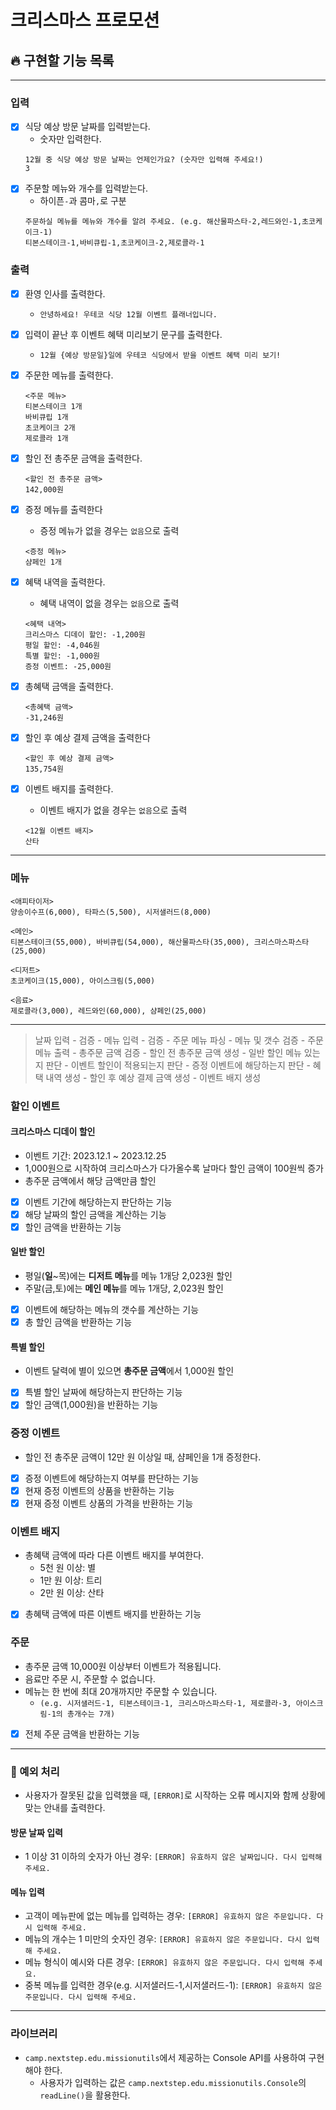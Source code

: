 # 크리스마스 프로모션

## 🔥 구현할 기능 목록

---

### 입력
- [x] 식당 예상 방문 날짜를 입력받는다.
    - 숫자만 입력한다.
    ```
    12월 중 식당 예상 방문 날짜는 언제인가요? (숫자만 입력해 주세요!)
    3
    ```
- [x] 주문할 메뉴와 개수를 입력받는다.
    - 하이픈`-`과 콤마`,`로 구분
    ```
    주문하실 메뉴를 메뉴와 개수를 알려 주세요. (e.g. 해산물파스타-2,레드와인-1,초코케이크-1)
    티본스테이크-1,바비큐립-1,초코케이크-2,제로콜라-1
    ```

### 출력
- [x] 환영 인사를 출력한다.
    -  `안녕하세요! 우테코 식당 12월 이벤트 플래너입니다.`

- [x] 입력이 끝난 후 이벤트 혜택 미리보기 문구를 출력한다.
    - `12월 {예상 방문일}일에 우테코 식당에서 받을 이벤트 혜택 미리 보기!` 

- [x] 주문한 메뉴를 출력한다.
    ```
    <주문 메뉴>
    티본스테이크 1개
    바비큐립 1개
    초코케이크 2개
    제로콜라 1개
    ```

- [x] 할인 전 총주문 금액을 출력한다.
    ```
    <할인 전 총주문 금액>
    142,000원
    ```
  
- [x] 증정 메뉴를 출력한다
    - 증정 메뉴가 없을 경우는 `없음`으로 출력
    ```
    <증정 메뉴>
    샴페인 1개
    ```

- [x] 혜택 내역을 출력한다.
    - 혜택 내역이 없을 경우는 `없음`으로 출력
    ```
    <혜택 내역>
    크리스마스 디데이 할인: -1,200원
    평일 할인: -4,046원
    특별 할인: -1,000원
    증정 이벤트: -25,000원
    ``` 

- [x] 총혜택 금액을 출력한다.
    ```
    <총혜택 금액>
    -31,246원
    ``` 

- [x] 할인 후 예상 결제 금액을 출력한다
    ```
    <할인 후 예상 결제 금액>
    135,754원
    ```
  
- [x] 이벤트 배지를 출력한다.
    - 이벤트 배지가 없을 경우는 `없음`으로 출력
    ```
    <12월 이벤트 배지>
    산타
    ```

---

### 메뉴

```
<애피타이저>
양송이수프(6,000), 타파스(5,500), 시저샐러드(8,000)

<메인>
티본스테이크(55,000), 바비큐립(54,000), 해산물파스타(35,000), 크리스마스파스타(25,000)

<디저트>
초코케이크(15,000), 아이스크림(5,000)

<음료>
제로콜라(3,000), 레드와인(60,000), 샴페인(25,000)
```

---
> 날짜 입력 - 검증 - 메뉴 입력 - 검증 - 주문 메뉴 파싱 - 메뉴 및 갯수 검증 - 주문 메뉴 출력 - 총주문 금액 검증 - 
> 할인 전 총주문 금액 생성 - 일반 할인 메뉴 있는지 판단 - 이벤트 할인이 적용되는지 판단 - 
> 증정 이벤트에 해당하는지 판단 - 혜택 내역 생성 - 할인 후 예상 결제 금액 생성 - 이벤트 배지 생성

### 할인 이벤트
#### 크리스마스 디데이 할인
- 이벤트 기간: 2023.12.1 ~ 2023.12.25
- 1,000원으로 시작하여 크리스마스가 다가올수록 날마다 할인 금액이 100원씩 증가
- 총주문 금액에서 해당 금액만큼 할인
- [x] 이벤트 기간에 해당하는지 판단하는 기능
- [x] 해당 날짜의 할인 금액을 계산하는 기능
- [x] 할인 금액을 반환하는 기능

#### 일반 할인
- 평일(**일**~목)에는 **디저트 메뉴**를 메뉴 1개당 2,023원 할인
- 주말(금,토)에는 **메인 메뉴**를 메뉴 1개당, 2,023원 할인
- [x] 이벤트에 해당하는 메뉴의 갯수를 계산하는 기능
- [x] 총 할인 금액을 반환하는 기능

#### 특별 할인
- 이벤트 달력에 별이 있으면 **총주문 금액**에서 1,000원 할인
- [x] 특별 할인 날짜에 해당하는지 판단하는 기능
- [x] 할인 금액(1,000원)을 반환하는 기능

### 증정 이벤트
- 할인 전 총주문 금액이 12만 원 이상일 때, 샴페인을 1개 증정한다.
- [x] 증정 이벤트에 해당하는지 여부를 판단하는 기능
- [x] 현재 증정 이벤트의 상품을 반환하는 기능
- [x] 현재 증정 이벤트 상품의 가격을 반환하는 기능

### 이벤트 배지
- 총혜택 금액에 따라 다른 이벤트 배지를 부여한다.
  - 5천 원 이상: 별
  - 1만 원 이상: 트리
  - 2만 원 이상: 산타
- [x] 총혜택 금액에 따른 이벤트 배지를 반환하는 기능

### 주문
- 총주문 금액 10,000원 이상부터 이벤트가 적용됩니다.
- 음료만 주문 시, 주문할 수 없습니다.
- 메뉴는 한 번에 최대 20개까지만 주문할 수 있습니다.
    - `(e.g. 시저샐러드-1, 티본스테이크-1, 크리스마스파스타-1, 제로콜라-3, 아이스크림-1의 총개수는 7개)`
- [x] 전체 주문 금액을 반환하는 기능

---
### 🚫 예외 처리
- 사용자가 잘못된 값을 입력했을 때, `[ERROR]`로 시작하는 오류 메시지와 함께 상황에 맞는 안내를 출력한다.

#### 방문 날짜 입력
- 1 이상 31 이하의 숫자가 아닌 경우: `[ERROR] 유효하지 않은 날짜입니다. 다시 입력해 주세요.`

#### 메뉴 입력
- 고객이 메뉴판에 없는 메뉴를 입력하는 경우: `[ERROR] 유효하지 않은 주문입니다. 다시 입력해 주세요.`
- 메뉴의 개수는 1 미만의 숫자인 경우: `[ERROR] 유효하지 않은 주문입니다. 다시 입력해 주세요.`
- 메뉴 형식이 예시와 다른 경우: `[ERROR] 유효하지 않은 주문입니다. 다시 입력해 주세요.`
- 중복 메뉴를 입력한 경우(e.g. 시저샐러드-1,시저샐러드-1): `[ERROR] 유효하지 않은 주문입니다. 다시 입력해 주세요.`

---
### 라이브러리
- `camp.nextstep.edu.missionutils`에서 제공하는 Console API를 사용하여 구현해야 한다.
    - 사용자가 입력하는 값은 `camp.nextstep.edu.missionutils.Console`의 `readLine()`을 활용한다.